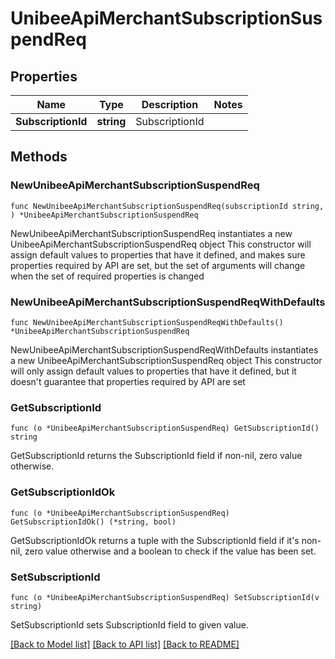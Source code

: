 # UnibeeApiMerchantSubscriptionSuspendReq

## Properties

Name | Type | Description | Notes
------------ | ------------- | ------------- | -------------
**SubscriptionId** | **string** | SubscriptionId | 

## Methods

### NewUnibeeApiMerchantSubscriptionSuspendReq

`func NewUnibeeApiMerchantSubscriptionSuspendReq(subscriptionId string, ) *UnibeeApiMerchantSubscriptionSuspendReq`

NewUnibeeApiMerchantSubscriptionSuspendReq instantiates a new UnibeeApiMerchantSubscriptionSuspendReq object
This constructor will assign default values to properties that have it defined,
and makes sure properties required by API are set, but the set of arguments
will change when the set of required properties is changed

### NewUnibeeApiMerchantSubscriptionSuspendReqWithDefaults

`func NewUnibeeApiMerchantSubscriptionSuspendReqWithDefaults() *UnibeeApiMerchantSubscriptionSuspendReq`

NewUnibeeApiMerchantSubscriptionSuspendReqWithDefaults instantiates a new UnibeeApiMerchantSubscriptionSuspendReq object
This constructor will only assign default values to properties that have it defined,
but it doesn't guarantee that properties required by API are set

### GetSubscriptionId

`func (o *UnibeeApiMerchantSubscriptionSuspendReq) GetSubscriptionId() string`

GetSubscriptionId returns the SubscriptionId field if non-nil, zero value otherwise.

### GetSubscriptionIdOk

`func (o *UnibeeApiMerchantSubscriptionSuspendReq) GetSubscriptionIdOk() (*string, bool)`

GetSubscriptionIdOk returns a tuple with the SubscriptionId field if it's non-nil, zero value otherwise
and a boolean to check if the value has been set.

### SetSubscriptionId

`func (o *UnibeeApiMerchantSubscriptionSuspendReq) SetSubscriptionId(v string)`

SetSubscriptionId sets SubscriptionId field to given value.



[[Back to Model list]](../README.md#documentation-for-models) [[Back to API list]](../README.md#documentation-for-api-endpoints) [[Back to README]](../README.md)


